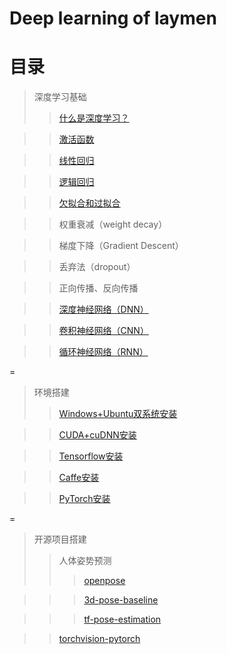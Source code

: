 # Deep learning of laymen

# 目录

> 深度学习基础
>> [什么是深度学习？](https://github.com/kebiao/deeplearning/blob/master/tutorial/getting_started.md)

>> [激活函数](https://github.com/kebiao/deeplearning/blob/master/tutorial/activeation_function.md)

>> [线性回归](https://github.com/kebiao/deeplearning/blob/master/tutorial/linear_regression.md)

>> [逻辑回归](https://github.com/kebiao/deeplearning/blob/master/tutorial/logistics_regression.md)

>> [欠拟合和过拟合](https://github.com/kebiao/deeplearning/blob/master/tutorial/overfitting_underfitting.md)

>> 权重衰减（weight decay）

>> 梯度下降（Gradient Descent）

>> 丢弃法（dropout）

>> 正向传播、反向传播

>> [深度神经网络（DNN）](https://github.com/kebiao/deeplearning/blob/master/tutorial/what_is_dnn.md)

>> [卷积神经网络（CNN）](https://github.com/kebiao/deeplearning/blob/master/tutorial/what_is_cnn.md)

>> [循环神经网络（RNN）](https://github.com/kebiao/deeplearning/blob/master/tutorial/what_is_rnn.md)


=

> 环境搭建
>> [Windows+Ubuntu双系统安装](https://github.com/kebiao/deeplearning/blob/master/install/windows_linux_install.md)

>> [CUDA+cuDNN安装](https://github.com/kebiao/deeplearning/blob/master/install/cuda_cudnn_install.md)

>> [Tensorflow安装](https://github.com/kebiao/deeplearning/blob/master/install/tensorflow_install.md)

>> [Caffe安装](https://github.com/kebiao/deeplearning/blob/master/install/caffe_install.md)

>> [PyTorch安装](https://github.com/kebiao/deeplearning/blob/master/install/pytorch_install.md)

=

> 开源项目搭建
>> 人体姿势预测
>>> [openpose](https://github.com/kebiao/deeplearning/blob/master/install/openpose_install.md)

>>> [3d-pose-baseline](https://github.com/kebiao/deeplearning/blob/master/install/3d-pose-baseline_install.md)

>>> [tf-pose-estimation](https://github.com/kebiao/deeplearning/blob/master/install/tf-pose-estimation_install.md)

>> [torchvision-pytorch](https://github.com/kebiao/deeplearning/blob/master/install/pytorch_torchvision_install.md)
